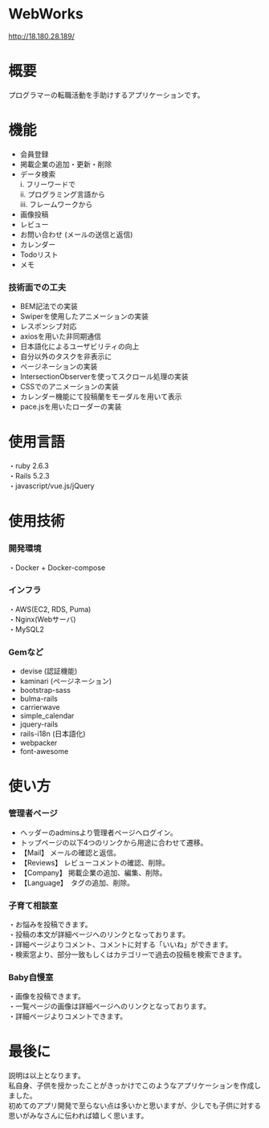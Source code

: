 # WebWorks
http://18.180.28.189/
# 概要
 プログラマーの転職活動を手助けするアプリケーションです。
 
# 機能
* 会員登録  
* 掲載企業の追加・更新・削除  
* データ検索  
  ⅰ. フリーワードで  
  ⅱ. プログラミング言語から  
  ⅲ. フレームワークから  
* 画像投稿  
* レビュー  
* お問い合わせ (メールの送信と返信)  
* カレンダー  
* Todoリスト  
* メモ  

### 技術面での工夫  
* BEM記法での実装  
* Swiperを使用したアニメーションの実装  
* レスポンシブ対応  
* axiosを用いた非同期通信  
* 日本語化によるユーザビリティの向上  
* 自分以外のタスクを非表示に  
* ページネーションの実装
* IntersectionObserverを使ってスクロール処理の実装  
* CSSでのアニメーションの実装  
* カレンダー機能にて投稿蘭をモーダルを用いて表示  
* pace.jsを用いたローダーの実装


# 使用言語
・ruby 2.6.3  
・Rails 5.2.3  
・javascript/vue.js/jQuery 

# 使用技術
### 開発環境
・Docker + Docker-compose

### インフラ
・AWS(EC2, RDS, Puma)  
・Nginx(Webサーバ)  
・MySQL2

### Gemなど
* devise (認証機能)  
* kaminari (ページネーション)  
* bootstrap-sass  
* bulma-rails
* carrierwave    
* simple_calendar  
* jquery-rails  
* rails-i18n (日本語化)  
* webpacker
* font-awesome  

# 使い方
### 管理者ページ
* ヘッダーのadminsより管理者ページへログイン。
* トップページの以下4つのリンクから用途に合わせて遷移。    
* 【Mail】 メールの確認と返信。  
* 【Reviews】 レビューコメントの確認、削除。  
* 【Company】 掲載企業の追加、編集、削除。  
* 【Language】　タグの追加、削除。

### 子育て相談室
・お悩みを投稿できます。  
・投稿の本文が詳細ページへのリンクとなっております。  
・詳細ページよりコメント、コメントに対する「いいね」ができます。  
・検索窓より、部分一致もしくはカテゴリーで過去の投稿を検索できます。

### Baby自慢室
・画像を投稿できます。  
・一覧ページの画像は詳細ページへのリンクとなっております。  
・詳細ページよりコメントできます。
 
# 最後に
説明は以上となります。  
私自身、子供を授かったことがきっかけでこのようなアプリケーションを作成しました。  
初めてのアプリ開発で至らない点は多いかと思いますが、少しでも子供に対する思いがみなさんに伝われば嬉しく思います。
